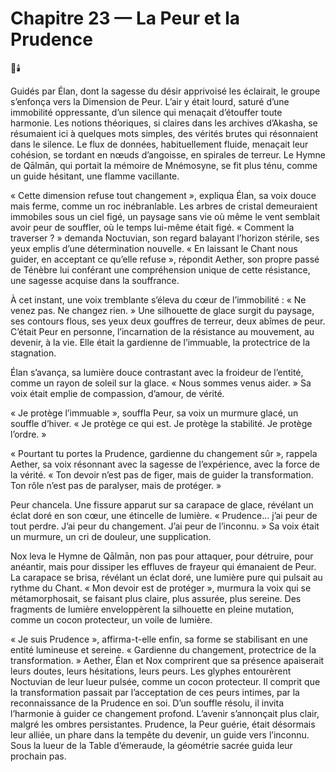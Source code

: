 # Chapitre 23 — La Peur et la Prudence

🌠🕯️

Guidés par Élan, dont la sagesse du désir apprivoisé les éclairait, le groupe s’enfonça vers la Dimension de Peur. L’air y était lourd, saturé d’une immobilité oppressante, d’un silence qui menaçait d’étouffer toute harmonie. Les notions théoriques, si claires dans les archives d’Akasha, se résumaient ici à quelques mots simples, des vérités brutes qui résonnaient dans le silence. Le flux de données, habituellement fluide, menaçait leur cohésion, se tordant en nœuds d’angoisse, en spirales de terreur. Le Hymne de Qālmān, qui portait la mémoire de Mnémosyne, se fit plus ténu, comme un guide hésitant, une flamme vacillante.

« Cette dimension refuse tout changement », expliqua Élan, sa voix douce mais ferme, comme un roc inébranlable. Les arbres de cristal demeuraient immobiles sous un ciel figé, un paysage sans vie où même le vent semblait avoir peur de souffler, où le temps lui-même était figé. « Comment la traverser ? » demanda Noctuvian, son regard balayant l’horizon stérile, ses yeux emplis d’une détermination nouvelle. « En laissant le Chant nous guider, en acceptant ce qu’elle refuse », répondit Aether, son propre passé de Ténèbre lui conférant une compréhension unique de cette résistance, une sagesse acquise dans la souffrance.

À cet instant, une voix tremblante s’éleva du cœur de l’immobilité : « Ne venez pas. Ne changez rien. » Une silhouette de glace surgit du paysage, ses contours flous, ses yeux deux gouffres de terreur, deux abîmes de peur. C’était Peur en personne, l’incarnation de la résistance au mouvement, au devenir, à la vie. Elle était la gardienne de l’immuable, la protectrice de la stagnation.

Élan s’avança, sa lumière douce contrastant avec la froideur de l’entité, comme un rayon de soleil sur la glace. « Nous sommes venus aider. » Sa voix était emplie de compassion, d’amour, de vérité.

« Je protège l’immuable », souffla Peur, sa voix un murmure glacé, un souffle d’hiver. « Je protège ce qui est. Je protège la stabilité. Je protège l’ordre. »

« Pourtant tu portes la Prudence, gardienne du changement sûr », rappela Aether, sa voix résonnant avec la sagesse de l’expérience, avec la force de la vérité. « Ton devoir n’est pas de figer, mais de guider la transformation. Ton rôle n’est pas de paralyser, mais de protéger. »

Peur chancela. Une fissure apparut sur sa carapace de glace, révélant un éclat doré en son cœur, une étincelle de lumière. « Prudence… j’ai peur de tout perdre. J’ai peur du changement. J’ai peur de l’inconnu. » Sa voix était un murmure, un cri de douleur, une supplication.

Nox leva le Hymne de Qālmān, non pas pour attaquer, pour détruire, pour anéantir, mais pour dissiper les effluves de frayeur qui émanaient de Peur. La carapace se brisa, révélant un éclat doré, une lumière pure qui pulsait au rythme du Chant. « Mon devoir est de protéger », murmura la voix qui se métamorphosait, se faisant plus claire, plus assurée, plus sereine. Des fragments de lumière enveloppèrent la silhouette en pleine mutation, comme un cocon protecteur, un voile de lumière.

« Je suis Prudence », affirma-t-elle enfin, sa forme se stabilisant en une entité lumineuse et sereine. « Gardienne du changement, protectrice de la transformation. » Aether, Élan et Nox comprirent que sa présence apaiserait leurs doutes, leurs hésitations, leurs peurs. Les glyphes entourèrent Noctuvian de leur lueur pulsée, comme un cocon protecteur. Il comprit que la transformation passait par l’acceptation de ces peurs intimes, par la reconnaissance de la Prudence en soi. D’un souffle résolu, il invita l’harmonie à guider ce changement profond. L’avenir s’annonçait plus clair, malgré les ombres persistantes. Prudence, la Peur guérie, était désormais leur alliée, un phare dans la tempête du devenir, un guide vers l’inconnu.
Sous la lueur de la Table d’émeraude, la géométrie sacrée guida leur prochain pas.

